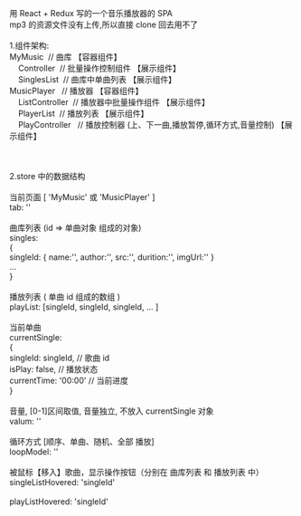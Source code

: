 用 React + Redux 写的一个音乐播放器的 SPA<br/>
mp3 的资源文件没有上传,所以直接 clone 回去用不了<br/>
<br/>
1.组件架构:<br/>
MyMusic&nbsp;&nbsp;// 曲库 【容器组件】<br/>
&nbsp;&nbsp;&nbsp;&nbsp;Controller&nbsp;&nbsp;// 批量操作控制组件 【展示组件】<br/>
&nbsp;&nbsp;&nbsp;&nbsp;SinglesList&nbsp;&nbsp;// 曲库中单曲列表 【展示组件】<br/>
MusicPlayer &nbsp;&nbsp;// 播放器 【容器组件】<br/>
&nbsp;&nbsp;&nbsp;&nbsp;ListController&nbsp;&nbsp;// 播放器中批量操作组件 【展示组件】<br/>
&nbsp;&nbsp;&nbsp;&nbsp;PlayerList&nbsp;&nbsp;// 播放列表 【展示组件】<br/>
&nbsp;&nbsp;&nbsp;&nbsp;PlayController &nbsp;&nbsp;// 播放控制器 (上、下一曲,播放暂停,循环方式,音量控制) 【展示组件】<br/>
<br/>
<br/>
<br/>
2.store 中的数据结构<br/>
<br/>
当前页面 [ 'MyMusic' 或 'MusicPlayer' ]<br/>
tab: ''<br/>
<br/>
曲库列表 (id => 单曲对象 组成的对象)<br/>
singles:<br/>
{<br/>
	singleId: { name:'', author:'', src:'', durition:'', imgUrl:'' }<br/>
	...<br/>
}<br/>
<br/>
播放列表 ( 单曲 id 组成的数组 )<br/>
playList: [singleId, singleId, singleId, ... ]<br/>
<br/>
当前单曲<br/>
currentSingle: <br/>
{<br/>
	singleId: singleId,      // 歌曲 id<br/>
	isPlay: false,           // 播放状态<br/>
	currentTime: '00:00'     // 当前进度<br/>
}<br/>
<br/>
音量, [0-1]区间取值, 音量独立, 不放入 currentSingle 对象<br/>
valum: '' <br/>
<br/>
循环方式 [顺序、单曲、随机、全部 播放]<br/>
loopModel: ''   <br/>
<br/>
被鼠标【移入】歌曲，显示操作按钮（分别在 曲库列表 和 播放列表 中）<br/>
singleListHovered: 'singleId'<br/>
<br/>
playListHovered: 'singleId'<br/>

